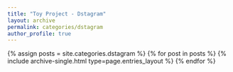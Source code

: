 ```yaml
---
title: "Toy Project - Dstagram"
layout: archive
permalink: categories/dstagram
author_profile: true
---
```


{% assign posts = site.categories.dstagram %}
{% for post in posts %} {% include archive-single.html type=page.entries_layout %} {% endfor %}